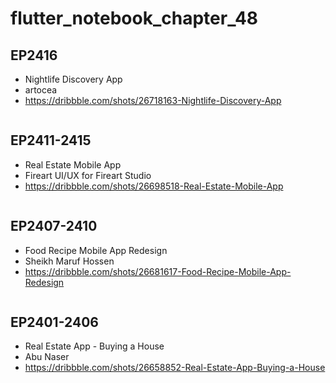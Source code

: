 # flutter_notebook_chapter_48

## EP2416

- Nightlife Discovery App
- artocea
- https://dribbble.com/shots/26718163-Nightlife-Discovery-App

<img src="https://cdn.dribbble.com/userupload/45467303/file/2bc9ef332354425c679191deb1922632.jpg?resize=1905x1429&vertical=center" alt="">


## EP2411-2415

- Real Estate Mobile App
- Fireart UI/UX for Fireart Studio
- https://dribbble.com/shots/26698518-Real-Estate-Mobile-App

<img src="https://cdn.dribbble.com/userupload/45467303/file/2bc9ef332354425c679191deb1922632.jpg?resize=1905x1429&vertical=center" alt="">


## EP2407-2410

- Food Recipe Mobile App Redesign
- Sheikh Maruf Hossen
- https://dribbble.com/shots/26681617-Food-Recipe-Mobile-App-Redesign

<img src="https://cdn.dribbble.com/userupload/45413513/file/21b50ede5a2e14e1f638ecc9665e0361.png?resize=2048x1536&vertical=center" alt="">


## EP2401-2406

- Real Estate App - Buying a House
- Abu Naser
- https://dribbble.com/shots/26658852-Real-Estate-App-Buying-a-House

<img src="https://cdn.dribbble.com/userupload/45339155/file/10ec812dc497456f643faca85c44be78.jpg?resize=1905x1429&vertical=center" alt="">
